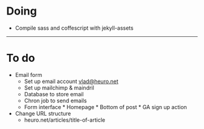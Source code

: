 # Doing

* Compile sass and coffescript with jekyll-assets

***

# To do

* Email form
  - Set up email account vlad@heuro.net
  - Set up mailchimp & maindril
  - Database to store email
  - Chron job to send emails
  - Form interface
  		* Homepage
  		* Bottom of post
  		* GA sign up action
* Change URL structure
	- heuro.net/articles/title-of-article